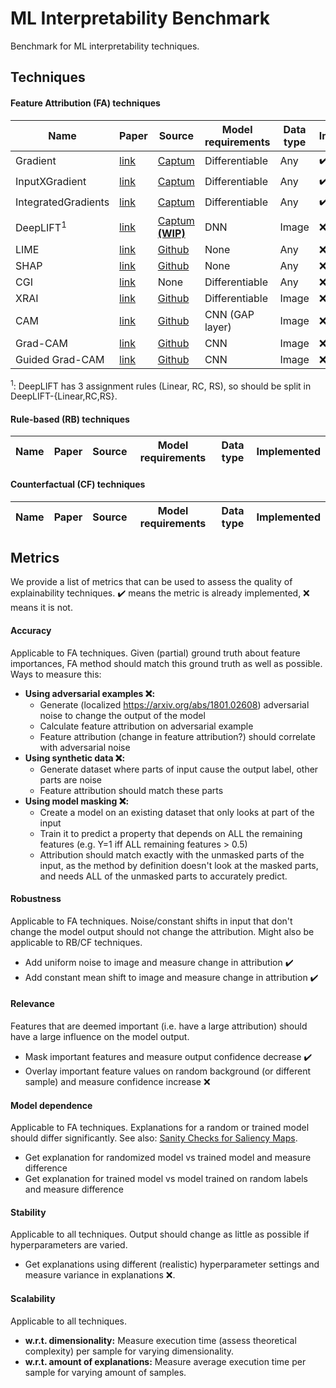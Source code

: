 # ML Interpretability Benchmark
Benchmark for ML interpretability techniques.

## Techniques

#### Feature Attribution (FA) techniques
| Name | Paper | Source | Model requirements | Data type | Implemented |
| ---- | ----- | ------ | ------------------ | --------- | ----------- |
| Gradient | [link](https://arxiv.org/abs/1312.6034) | [Captum](https://captum.ai/api/saliency.html) | Differentiable | Any | :heavy_check_mark: |
| InputXGradient | [link](https://arxiv.org/abs/1611.07270) | [Captum](https://captum.ai/api/input_x_gradient.html) | Differentiable | Any | :heavy_check_mark: |
| IntegratedGradients | [link](http://arxiv.org/abs/1703.01365) | [Captum](https://captum.ai/api/integrated_gradients.html) | Differentiable | Any | :heavy_check_mark: |
| DeepLIFT<sup>1</sup> | [link](https://arxiv.org/abs/1704.02685) | [Captum **(WIP)**](https://captum.ai/api/deep_lift.html) | DNN | Image | :x: |
| LIME | [link](https://www.kdd.org/kdd2016/papers/files/rfp0573-ribeiroA.pdf) | [Github](https://github.com/marcotcr/lime) | None | Any | :x: |
| SHAP | [link](https://arxiv.org/abs/1705.07874) | [Github](https://github.com/slundberg/shap) | None | Any | :x: |
| CGI | [link](https://arxiv.org/abs/1905.12152) | None | Differentiable | Any | :x: |
| XRAI | [link](https://arxiv.org/abs/1906.02825) | [Github](https://github.com/PAIR-code/saliency) | Differentiable | Image | :x: |
| CAM | [link](http://cnnlocalization.csail.mit.edu/Zhou_Learning_Deep_Features_CVPR_2016_paper.pdf) | [Github](https://github.com/zhoubolei/CAM) | CNN (GAP layer) | Image | :x: |
| Grad-CAM | [link](https://arxiv.org/abs/1610.02391) | [Github](https://github.com/ramprs/grad-cam/) | CNN | Image | :x: |
| Guided Grad-CAM | [link](https://arxiv.org/abs/1610.02391) | [Github](https://github.com/ramprs/grad-cam/) | CNN | Image | :x: |

<sup>1</sup>: DeepLIFT has 3 assignment rules (Linear, RC, RS), so should be split in DeepLIFT-{Linear,RC,RS}.

#### Rule-based (RB) techniques
| Name | Paper | Source | Model requirements | Data type | Implemented |
| ---- | ----- | ------ | ------------------ | --------- | ----------- |

#### Counterfactual (CF) techniques
| Name | Paper | Source | Model requirements | Data type | Implemented |
| ---- | ----- | ------ | ------------------ | --------- | ----------- |


## Metrics
We provide a list of metrics that can be used to assess the quality of explainability techniques.
:heavy_check_mark: means the metric is already implemented, :x: means it is not.
#### Accuracy
Applicable to FA techniques.
Given (partial) ground truth about feature importances, FA method should match this ground truth as well as possible. Ways to measure this:

- **Using adversarial examples :x::**
    - Generate (localized https://arxiv.org/abs/1801.02608) adversarial noise to change the output of the model
    - Calculate feature attribution on adversarial example
    - Feature attribution (change in feature attribution?) should correlate with adversarial noise
- **Using synthetic data :x::**
    - Generate dataset where parts of input cause the output label, other parts are noise
    - Feature attribution should match these parts
- **Using model masking :x::**
    - Create a model on an existing dataset that only looks at part of the input
    - Train it to predict a property that depends on ALL the remaining features (e.g. Y=1 iff ALL remaining features > 0.5)
    - Attribution should match exactly with the unmasked parts of the input, as the method by definition doesn't look at the masked parts, and needs ALL of the unmasked parts to accurately predict.

#### Robustness
Applicable to FA techniques. Noise/constant shifts in input that don't change the model output should not change the attribution. Might also be applicable to RB/CF techniques.

- Add uniform noise to image and measure change in attribution :heavy_check_mark:
- Add constant mean shift to image and measure change in attribution :heavy_check_mark:

#### Relevance
Features that are deemed important (i.e. have a large attribution) should have a large influence on the model output.

- Mask important features and measure output confidence decrease :heavy_check_mark:
- Overlay important feature values on random background (or different sample) and measure confidence increase :x:

#### Model dependence
Applicable to FA techniques. Explanations for a random or trained model should differ significantly. See also: [Sanity Checks for Saliency Maps](https://arxiv.org/abs/1810.03292).

- Get explanation for randomized model vs trained model and measure difference
- Get explanation for trained model vs model trained on random labels and measure difference

#### Stability
Applicable to all techniques. Output should change as little as possible if hyperparameters are varied.

- Get explanations using different (realistic) hyperparameter settings and measure variance in explanations :x:.

#### Scalability
Applicable to all techniques.

- **w.r.t. dimensionality:** Measure execution time (assess theoretical complexity) per sample for varying dimensionality.
- **w.r.t. amount of explanations:** Measure average execution time per sample for varying amount of samples.

